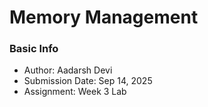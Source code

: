# Memory Management

### Basic Info
- Author: Aadarsh Devi
- Submission Date: Sep 14, 2025
- Assignment: Week 3 Lab
